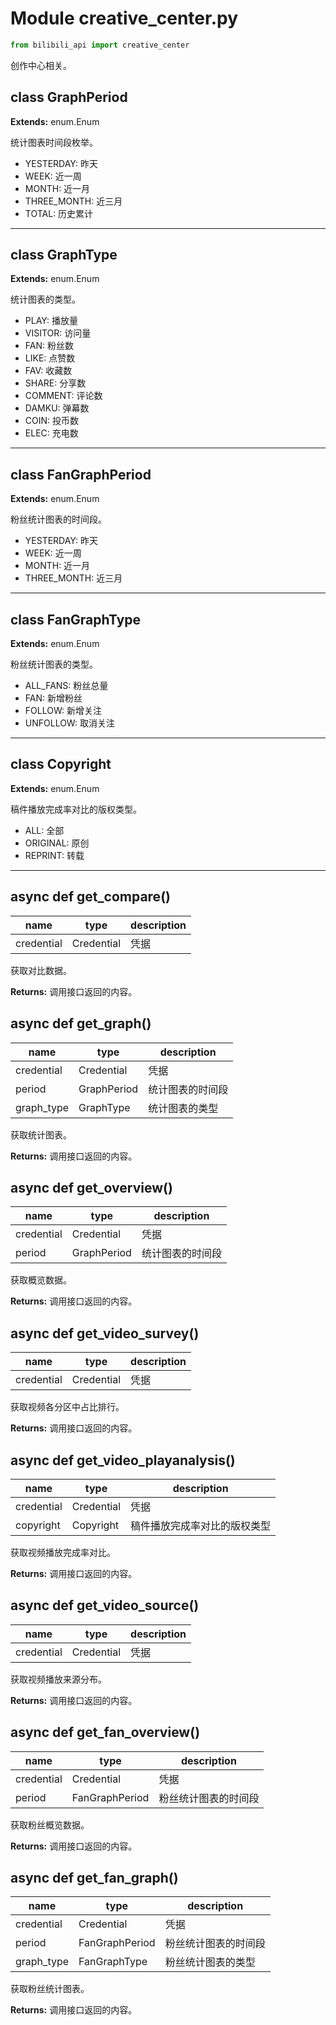 # Module creative_center.py

```python
from bilibili_api import creative_center
```

创作中心相关。

## class GraphPeriod

**Extends:** enum.Enum

统计图表时间段枚举。

+ YESTERDAY: 昨天
+ WEEK: 近一周
+ MONTH: 近一月
+ THREE_MONTH: 近三月
+ TOTAL: 历史累计

---

## class GraphType

**Extends:** enum.Enum

统计图表的类型。

+ PLAY: 播放量
+ VISITOR: 访问量
+ FAN: 粉丝数
+ LIKE: 点赞数
+ FAV: 收藏数
+ SHARE: 分享数
+ COMMENT: 评论数
+ DAMKU: 弹幕数
+ COIN: 投币数
+ ELEC: 充电数

---

## class FanGraphPeriod

**Extends:** enum.Enum

粉丝统计图表的时间段。

+ YESTERDAY: 昨天
+ WEEK: 近一周
+ MONTH: 近一月
+ THREE_MONTH: 近三月

---

## class FanGraphType

**Extends:** enum.Enum

粉丝统计图表的类型。

+ ALL_FANS: 粉丝总量
+ FAN: 新增粉丝
+ FOLLOW: 新增关注
+ UNFOLLOW: 取消关注

---

## class Copyright

**Extends:** enum.Enum

稿件播放完成率对比的版权类型。

+ ALL: 全部
+ ORIGINAL: 原创
+ REPRINT: 转载

---

## async def get_compare()

| name | type | description |
| ---- | ---- | ----------- |
| credential | Credential | 凭据 |

获取对比数据。

**Returns:** 调用接口返回的内容。

## async def get_graph()

| name | type | description |
| ---- | ---- | ----------- |
| credential | Credential | 凭据 |
| period | GraphPeriod | 统计图表的时间段 |
| graph_type | GraphType | 统计图表的类型 |

获取统计图表。

**Returns:** 调用接口返回的内容。

## async def get_overview()

| name | type | description |
| ---- | ---- | ----------- |
| credential | Credential | 凭据 |
| period | GraphPeriod | 统计图表的时间段 |

获取概览数据。

**Returns:** 调用接口返回的内容。

## async def get_video_survey()

| name | type | description |
| ---- | ---- | ----------- |
| credential | Credential | 凭据 |

获取视频各分区中占比排行。

**Returns:** 调用接口返回的内容。

## async def get_video_playanalysis()

| name | type | description |
| ---- | ---- | ----------- |
| credential | Credential | 凭据 |
| copyright | Copyright | 稿件播放完成率对比的版权类型 |

获取视频播放完成率对比。

**Returns:** 调用接口返回的内容。

## async def get_video_source()

| name | type | description |
| ---- | ---- | ----------- |
| credential | Credential | 凭据 |

获取视频播放来源分布。

**Returns:** 调用接口返回的内容。

## async def get_fan_overview()

| name | type | description |
| ---- | ---- | ----------- |
| credential | Credential | 凭据 |
| period | FanGraphPeriod | 粉丝统计图表的时间段 |

获取粉丝概览数据。

**Returns:** 调用接口返回的内容。

## async def get_fan_graph()

| name | type | description |
| ---- | ---- | ----------- |
| credential | Credential | 凭据 |
| period | FanGraphPeriod | 粉丝统计图表的时间段 |
| graph_type | FanGraphType | 粉丝统计图表的类型 |

获取粉丝统计图表。

**Returns:** 调用接口返回的内容。